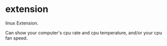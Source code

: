 # extension
linux Extension.

Can show your computer's cpu rate and cpu temperature, and/or your cpu fan speed.
